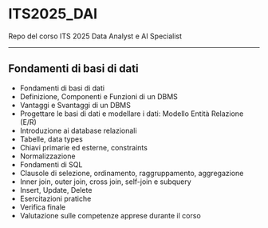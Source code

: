 # ITS2025_DAI

Repo del corso ITS 2025 Data Analyst e AI Specialist

---

## Fondamenti di basi di dati

- Fondamenti di basi di dati
- Definizione, Componenti e Funzioni di un DBMS
- Vantaggi e Svantaggi di un DBMS
- Progettare le basi di dati e modellare i dati: Modello Entità Relazione (E/R)
- Introduzione ai database relazionali
- Tabelle, data types
- Chiavi primarie ed esterne, constraints
- Normalizzazione
- Fondamenti di SQL
- Clausole di selezione, ordinamento, raggruppamento, aggregazione
- Inner join, outer join, cross join, self-join e subquery
- Insert, Update, Delete
- Esercitazioni pratiche
- Verifica finale
- Valutazione sulle competenze apprese durante il corso